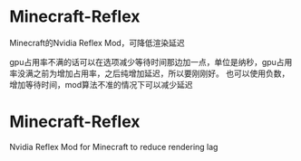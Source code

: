 ﻿# Minecraft-Reflex
Minecraft的Nvidia Reflex Mod，可降低渲染延迟

gpu占用率不满的话可以在选项减少等待时间那边加一点，单位是纳秒，gpu占用率没满之前为增加占用率，之后纯增加延迟，所以要刚刚好。
也可以使用负数，增加等待时间，mod算法不准的情况下可以减少延迟
# Minecraft-Reflex
Nvidia Reflex Mod for Minecraft to reduce rendering lag
